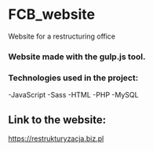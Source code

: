 # FCB_website
Website for a restructuring office

### Website made with the gulp.js tool.

### Technologies used in the project:
-JavaScript
-Sass
-HTML
-PHP
-MySQL

## Link to the website: 
https://restrukturyzacja.biz.pl
